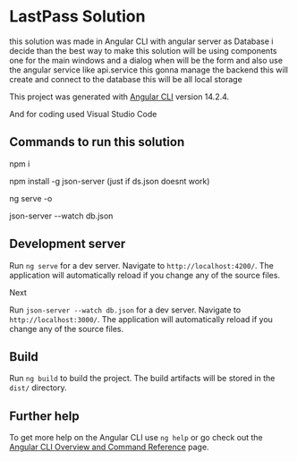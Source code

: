 # LastPass Solution

this solution was made in Angular CLI with angular server as Database
i decide than the best way to make this solution will be using components one for the main windows and a dialog when will be the form 
and also use the angular service like api.service this gonna manage the backend this will create and connect to the database this will be all local storage 



This project was generated with [Angular CLI](https://github.com/angular/angular-cli) version 14.2.4.

And for coding used Visual Studio Code

## Commands to run this solution
npm i

npm install -g json-server (just if ds.json doesnt work)

ng serve -o

json-server --watch db.json


## Development server

Run `ng serve` for a dev server. Navigate to `http://localhost:4200/`. The application will automatically reload if you change any of the source files.

Next

Run `json-server --watch db.json` for a dev server. Navigate to `http://localhost:3000/`. The application will automatically reload if you change any of the source files.

## Build

Run `ng build` to build the project. The build artifacts will be stored in the `dist/` directory.


## Further help

To get more help on the Angular CLI use `ng help` or go check out the [Angular CLI Overview and Command Reference](https://angular.io/cli) page.
